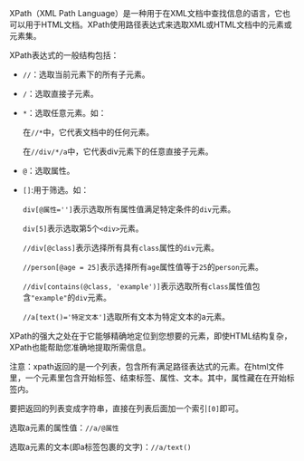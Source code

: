 XPath（XML Path Language）是一种用于在XML文档中查找信息的语言，它也可以用于HTML文档。XPath使用路径表达式来选取XML或HTML文档中的元素或元素集。

XPath表达式的一般结构包括：

- `//`：选取当前元素下的所有子元素。

- `/`：选取直接子元素。

- `*`：选取任意元素。如：

  在`//*`中，它代表文档中的任何元素。

  在`//div/*/a`中，它代表div元素下的任意直接子元素。

- `@`：选取属性。

- `[]`:用于筛选。如：

  `div[@属性='']`表示选取所有属性值满足特定条件的`div`元素。

  `div[5]`表示选取第5个`<div>`元素。

  `//div[@class]`表示选择所有具有`class`属性的`div`元素。

  `//person[@age = 25]`表示选择所有`age`属性值等于`25`的`person`元素。

  `//div[contains(@class, 'example')]`表示选取所有`class`属性值包含`"example"`的`div`元素。

  `//a[text()='特定文本']`选取所有文本为特定文本的a元素。

XPath的强大之处在于它能够精确地定位到您想要的元素，即使HTML结构复杂，XPath也能帮助您准确地提取所需信息。

注意：xpath返回的是一个列表，包含所有满足路径表达式的元素。在html文件里，一个元素里包含开始标签、结束标签、属性、文本。其中，属性藏在在开始标签内。

要把返回的列表变成字符串，直接在列表后面加一个索引`[0]`即可。

选取a元素的属性值：`//a/@属性`

选取a元素的文本(即a标签包裹的文字)：`//a/text()`


